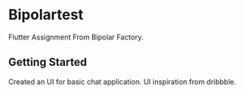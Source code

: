 # Bipolartest

Flutter Assignment From Bipolar Factory.

## Getting Started

Created an UI for basic chat application. UI inspiration from dribbble.
